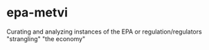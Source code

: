 # epa-metvi
Curating and analyzing instances of the EPA or regulation/regulators "strangling" "the economy"

